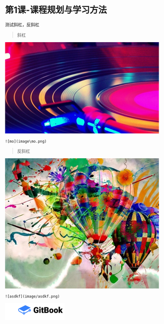 # 第1课-课程规划与学习方法



测试斜杠，反斜杠

> 斜杠

![mo](image\mo.png)

```
![mo](image\mo.png)
```

> 反斜杠

![asdkf](image/asdkf.png)

```
![asdkf](image/asdkf.png)
```


![demo](image\demo.png)
